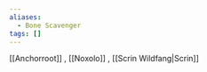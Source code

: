 ```yaml
---
aliases:
  - Bone Scavenger
tags: []
---
```


[[Anchorroot]] , [[Noxolo]] , [[Scrin Wildfang|Scrin]]
